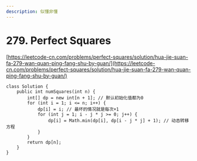 ```yaml
---
description: 似懂非懂
---
```


# 279. Perfect Squares

[https://leetcode-cn.com/problems/perfect-squares/solution/hua-jie-suan-fa-279-wan-quan-ping-fang-shu-by-guan/](https://leetcode-cn.com/problems/perfect-squares/solution/hua-jie-suan-fa-279-wan-quan-ping-fang-shu-by-guan/)

```
class Solution {
    public int numSquares(int n) {
        int[] dp = new int[n + 1]; // 默认初始化值都为0
        for (int i = 1; i <= n; i++) {
            dp[i] = i; // 最坏的情况就是每次+1
            for (int j = 1; i - j * j >= 0; j++) { 
                dp[i] = Math.min(dp[i], dp[i - j * j] + 1); // 动态转移方程
            }
        }
        return dp[n];
    }
}
```
